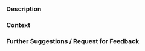 <!--- Thanks for contributing your input! Instructions are in comments, like this -->

<!--- Title: Please provide a general summary of the issue written as an action item 
      e.g.  'add 2 tablespoons of sugar'  -->

### Description
<!--- How can we help? 
          * Is there an analysis or tool that you would like to use?
          * Do you have a change to propose? 
          * Did you find something that doesn't work as expected (or that is broken? sorry!) ? -->

### Context
<!--- How would this change help? (you, the project, the user community? 
      How would it be used? 
      Are there any examples (existing software / utilities)? Please provide links, screenshots, etc-->

### Further Suggestions / Request for Feedback   

<!--- Optional --->
<!--- Do you have further suggestions for 
     how to implement this?
     who specifically can implement this ?
     who would you like to read and / or provide feedback on this?  
         If you know them, you can use github ids so that the user is emailed, e.g. @dlebauer to -->
